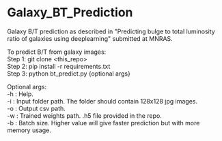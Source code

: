 # Galaxy_BT_Prediction
Galaxy B/T prediction as described in "Predicting bulge to total luminosity ratio of galaxies using deeplearning" submitted at MNRAS.  
  
To predict B/T from galaxy images:  
Step 1: git clone <this_repo>  
Step 2: pip install -r requirements.txt  
Step 3: python bt_predict.py {optional args}  
  
  
Optional args:  
-h : Help.  
-i : Input folder path. The folder should contain 128x128 jpg images.  
-o : Output csv path.  
-w : Trained weights path. .h5 file provided in the repo.  
-b : Batch size. Higher value will give faster prediction but with more memory usage.
